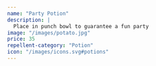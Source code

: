 ```yaml
---
name: "Party Potion"
description: |
  Place in punch bowl to guarantee a fun party
image: "/images/potato.jpg"
price: 35
repellent-category: "Potion"
icon: "/images/icons.svg#potions"
---
```

